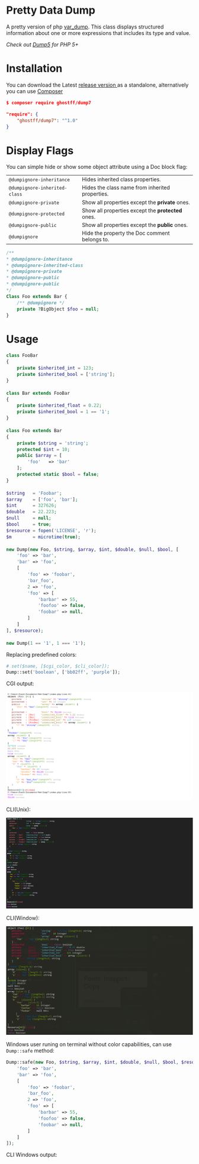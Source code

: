 # Pretty Data Dump
A pretty version of php [var_dump](http://php.net/manual/en/function.var-dump.php). This class displays structured information about one or more expressions that includes its type and value.

_Check out [Dump5](https://github.com/Ghostff/Dump5) for PHP 5+_

# Installation   
You can download the  Latest [release version ](https://github.com/Ghostff/pretty_data_dump/releases/) as a standalone, alternatively you can use [Composer](https://getcomposer.org/) 
```json
$ composer require ghostff/dump7
```
```json
"require": {
    "ghostff/dump7": "^1.0"
}
```    
# Display Flags
You can simple hide or show some object attribute using a Doc block flag:

|                               |                                                   |
|-------------------------------|---------------------------------------------------|
| `@dumpignore-inheritance`     | Hides inherited class properties.                 |
| `@dumpignore-inherited-class` | Hides the class name from inherited properties.   |
| `@dumpignore-private`         | Show all properties except the **private** ones.  |
| `@dumpignore-protected`       | Show all properties except the **protected** ones.|
| `@dumpignore-public`          | Show all properties except the **public** ones.   |
| `@dumpignore`                 | Hide the property the Doc comment belongs to.     |
```php
/**
* @dumpignore-inheritance
* @dumpignore-inherited-class
* @dumpignore-private
* @dumpignore-public
* @dumpignore-public
*/
Class Foo extends Bar {
    /** @dumpignore */
    private ?BigObject $foo = null;
}
```

# Usage

```php
class FooBar
{
    private $inherited_int = 123;
    private $inherited_bool = ['string'];
}

class Bar extends FooBar
{
    private $inherited_float = 0.22;
    private $inherited_bool = 1 == '1';
}

class Foo extends Bar
{
    private $string = 'string';
    protected $int = 10;
    public $array = [
        'foo'   => 'bar'
    ];
    protected static $bool = false;
}

$string   = 'Foobar';
$array    = ['foo', 'bar'];
$int      = 327626;
$double   = 22.223;
$null     = null;
$bool     = true;
$resource = fopen('LICENSE', 'r');
$m        = microtime(true);

new Dump(new Foo, $string, $array, $int, $double, $null, $bool, [
    'foo' => 'bar',
    'bar' => 'foo',
    [
        'foo' => 'foobar',
        'bar_foo',
        2 => 'foo',
        'foo' => [
            'barbar' => 55,
            'foofoo' => false,
            'foobar' => null,
        ]
    ]
], $resource);

new Dump(1 == '1', 1 === '1');
```
Replacing predefined colors:
```php
# set($name, [$cgi_color, $cli_color]);
Dump::set('boolean', ['bb02ff', 'purple']);
```
CGI output:    

![cgi screenshot](https://github.com/Ghostff/Dump7/blob/master/cgi.png)

CLI(Unix):     
    
![cli screenshot](https://github.com/Ghostff/Dump7/blob/master/posix.png)

CLI(Window):     

![cli screenshot](https://github.com/Ghostff/Dump7/blob/master/posixWin.png)

Windows user runing on terminal without color capabilities, can use `Dump::safe` method:
```php
Dump::safe(new Foo, $string, $array, $int, $double, $null, $bool, $resource, [
    'foo' => 'bar',
    'bar' => 'foo',
    [
        'foo' => 'foobar',
        'bar_foo',
        2 => 'foo',
        'foo' => [
            'barbar' => 55,
            'foofoo' => false,
            'foobar' => null,
        ]
    ]
]);
```
CLI Windows output:

